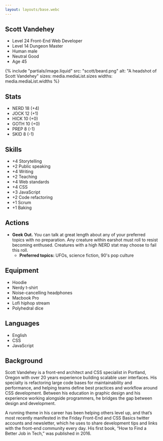 ```yaml
---
layout: layouts/base.webc
---
```


<article class="post">

# Scott Vandehey

- Level 24 Front-End Web Developer
- Level 14 Dungeon Master
- Human male
- Neutral Good
- Age 45

<half-tone dot-size="3px" photo-brightness="90%" photo-contrast="70%" photo-blur="1px">

{% include "partials/image.liquid"
  src: "scott/beard.png"
  alt: "A headshot of Scott Vandehey"
  sizes: media.mediaList.sizes
  widths: media.mediaList.widths
%}

</half-tone>

## Stats

- NERD 18 (+4)
- JOCK 12 (+1)
- HICK 10 (+0)
- GOTH 10 (+0)
- PREP 8 (-1)
- SKID 8 (-1)

## Skills

- +4 Storytelling
- +2 Public speaking
- +4 Writing
- +2 Teaching
- +4 Web standards
- +4 CSS
- +3 JavaScript
- +2 Code refactoring
- +1 Scrum
- +1 Baking

## Actions

- **Geek Out.** You can talk at great length about any of your preferred topics with no preparation. Any creature within earshot must roll to resist becoming enthused. Creatures with a high NERD stat may choose to fail this roll.
  - **Preferred topics:** UFOs, science fiction, 90's pop culture

## Equipment

- Hoodie
- Nerdy t-shirt
- Noise-cancelling headphones
- Macbook Pro
- Lofi hiphop stream
- Polyhedral dice

## Languages

- English
- CSS
- JavaScript

## Background

Scott Vandehey is a front-end architect and CSS specialist in Portland, Oregon with over 20 years experience building scalable user interfaces. His specialty is refactoring large code bases for maintainability and performance, and helping teams define best practices and workflow around CSS development. Between his education in graphic design and his experience working alongside programmers, he bridges the gap between design and development.

A running theme in his career has been helping others level up, and that’s most recently manifested in the Friday Front-End and CSS Basics twitter accounts and newsletter, which he uses to share development tips and links with the front-end community every day. His first book, “How to Find a Better Job in Tech,” was published in 2016.

</article>

<script>
  const styles = `
half-tone {
  --dot-size: 4px;
  --dot-color: #333;
  --dot-contrast: 2000%;
  --photo-brightness: 80%;
  --photo-contrast: 120%;
  --photo-blur: 2px;
  --blend-mode: hard-light;
  --dot-angle: 15deg;

  display: inline-block;
  filter: contrast(var(--dot-contrast));
  overflow: hidden;
  position: relative;
}

half-tone::before {
  background: radial-gradient(circle at center, var(--dot-color), #fff);
  background-size: var(--dot-size) var(--dot-size);
  content: '';
  inset: -25%;
  position: absolute;
  transform: rotate(var(--dot-angle));
}

half-tone img {
  margin: 0;
  mix-blend-mode: var(--blend-mode);
  filter:
    grayscale(1)
    brightness(var(--photo-brightness))
    contrast(var(--photo-contrast))
    blur(var(--photo-blur));
  width: 250px;
}
`;

class HalfTone extends HTMLElement {
  static observedAttributes = [
    "dot-size",
    "dot-color",
    "dot-contrast",
    "dot-angle",
    "photo-brightness",
    "photo-contrast",
    "photo-blur",
    "blend-mode",
  ];

  connectedCallback() {
    // Inject the styles if they haven't been yet
    if (!document.querySelector("#half-tone-styles")) {
      const stylesheet = document.createElement("style");
      stylesheet.id = "half-tone-styles";
      stylesheet.textContent = styles;
      document.head.append(stylesheet);
    }

    // Check for styling attributes, to be set as custom properties
    this.style.setProperty("--dot-size", this.getAttribute("dot-size"));
    this.style.setProperty("--dot-color", this.getAttribute("dot-color"));
    this.style.setProperty("--dot-contrast", this.getAttribute("dot-contrast"));
    this.style.setProperty("--dot-angle", this.getAttribute("dot-angle"));
    this.style.setProperty(
      "--photo-brightness",
      this.getAttribute("photo-brightness")
    );
    this.style.setProperty(
      "--photo-contrast",
      this.getAttribute("photo-contrast")
    );
    this.style.setProperty("--photo-blur", this.getAttribute("photo-blur"));
    this.style.setProperty("--blend-mode", this.getAttribute("blend-mode"));
  }

  attributeChangedCallback(name, oldValue, newValue) {
    this.style.setProperty(`--${name}`, newValue);
  }
}

customElements.define("half-tone", HalfTone);

</script>
